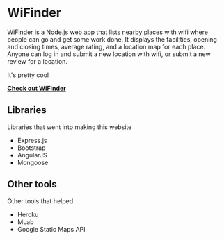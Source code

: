 # WiFinder
WiFinder is a Node.js web app that lists nearby places with wifi where people can go and get some work done. It displays the facilities, opening and closing times, average rating, and a location map for each place. Anyone can log in and submit a new location with wifi, or submit a new review for a location.

It's pretty cool

[**Check out WiFinder**](https://wifi-nder.herokuapp.com/)

## Libraries
Libraries that went into making this website
- Express.js
- Bootstrap
- AngularJS
- Mongoose

## Other tools
Other tools that helped
- Heroku
- MLab
- Google Static Maps API
